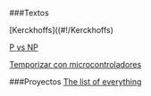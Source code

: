 
###Textos 

[Kerckhoffs]((#!/Kerckhoffs)

[P vs NP](#!/pnp)  

[Temporizar con microcontroladores](#!/temporizar)


###Proyectos
[The list of everything](http://www.thelistofeverything.com)

